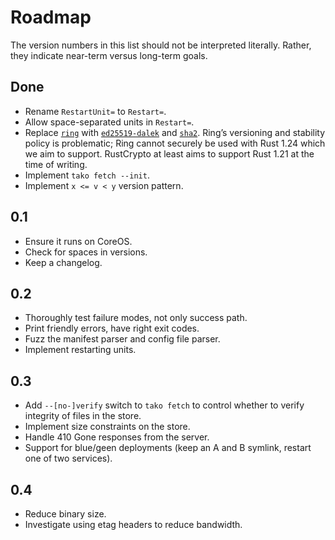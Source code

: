# Roadmap

The version numbers in this list should not be interpreted literally. Rather,
they indicate near-term versus long-term goals.

## Done

 * Rename `RestartUnit=` to `Restart=`.
 * Allow space-separated units in `Restart=`.
 * Replace [`ring`][ring] with [`ed25519-dalek`][dalek] and [`sha2`][sha2].
   Ring’s versioning and stability policy is problematic; Ring cannot securely
   be used with Rust 1.24 which we aim to support. RustCrypto at least aims to
   support Rust 1.21 at the time of writing.
 * Implement `tako fetch --init`.
 * Implement `x <= v < y` version pattern.

## 0.1

 * Ensure it runs on CoreOS.
 * Check for spaces in versions.
 * Keep a changelog.

## 0.2

 * Thoroughly test failure modes, not only success path.
 * Print friendly errors, have right exit codes.
 * Fuzz the manifest parser and config file parser.
 * Implement restarting units.

## 0.3

 * Add `--[no-]verify` switch to `tako fetch` to control whether to verify
   integrity of files in the store.
 * Implement size constraints on the store.
 * Handle 410 Gone responses from the server.
 * Support for blue/geen deployments (keep an A and B symlink, restart one of
   two services).

## 0.4

 * Reduce binary size.
 * Investigate using etag headers to reduce bandwidth.

[ring]:  https://github.com/briansmith/ring
[dalek]: https://github.com/dalek-cryptography/ed25519-dalek
[sha2]:  https://github.com/RustCrypto/hashes
